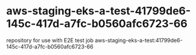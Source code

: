 # aws-staging-eks-a-test-41799de6-145c-417d-a7fc-b0560afc6723-66
repository for use with E2E test job aws-staging-eks-a-test:41799de6-145c-417d-a7fc-b0560afc6723-66

